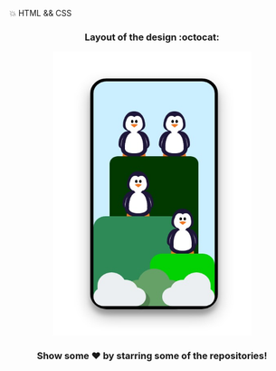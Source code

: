 
:boom: HTML &amp;&amp; CSS

<div align="center"Animation CSS :rocket:</div>

<div class="row" align="center">
  <h3>Layout of the design :octocat:</h3>
  <img src="./images/Maquetacion.jpeg" width="350" height="500" />
</div>

### <div align="center"> Show some ❤️ by starring some of the repositories! </div>